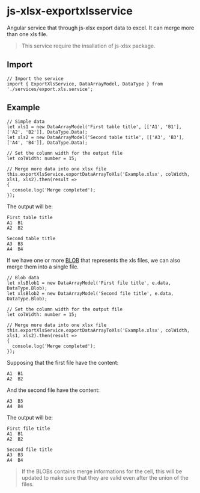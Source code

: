 # js-xlsx-exportxlsservice
Angular service that through js-xlsx export data to excel. It can merge more than one xls file.

> This service require the insallation of js-xlsx package.

## Import
```
// Import the service
import { ExportXlsService, DataArrayModel, DataType } from './services/export.xls.service';
```

## Example
```
// Simple data 
let xls1 = new DataArrayModel('First table title', [['A1', 'B1'], ['A2', 'B2']], DataType.Data);
let xls2 = new DataArrayModel('Second table title', [['A3', 'B3'], ['A4', 'B4']], DataType.Data);

// Set the column width for the output file
let colWidth: number = 15;

// Merge more data into one xlsx file
this.exportXlsService.exportDataArrayToXls('Example.xlsx', colWidth, xls1, xls2).then(result => 
{
  console.log('Merge completed');
});
```

The output will be:
```
First table title	
A1	B1
A2	B2
	
Second table title	
A3	B3
A4	B4
```


If we have one or more [BLOB](https://en.wikipedia.org/wiki/Binary_large_object) that represents the xls files, we can also merge them into a single file.

```
// Blob data
let xlsBlob1 = new DataArrayModel('First file title', e.data, DataType.Blob);
let xlsBlob2 = new DataArrayModel('Second file title', e.data, DataType.Blob);

// Set the column width for the output file
let colWidth: number = 15;

// Merge more data into one xlsx file
this.exportXlsService.exportDataArrayToXls('Example.xlsx', colWidth, xls1, xls2).then(result => 
{
  console.log('Merge completed');
});
```

Supposing that the first file have the content:

```
A1	B1
A2	B2
```
And the second file have the content:

```
A3	B3
A4	B4
```

The output will be:

```
First file title	
A1	B1
A2	B2
	
Second file title	
A3	B3
A4	B4
```

> If the BLOBs contains merge informations for the cell, this will be updated to make sure that they are valid even after the union of the files.

